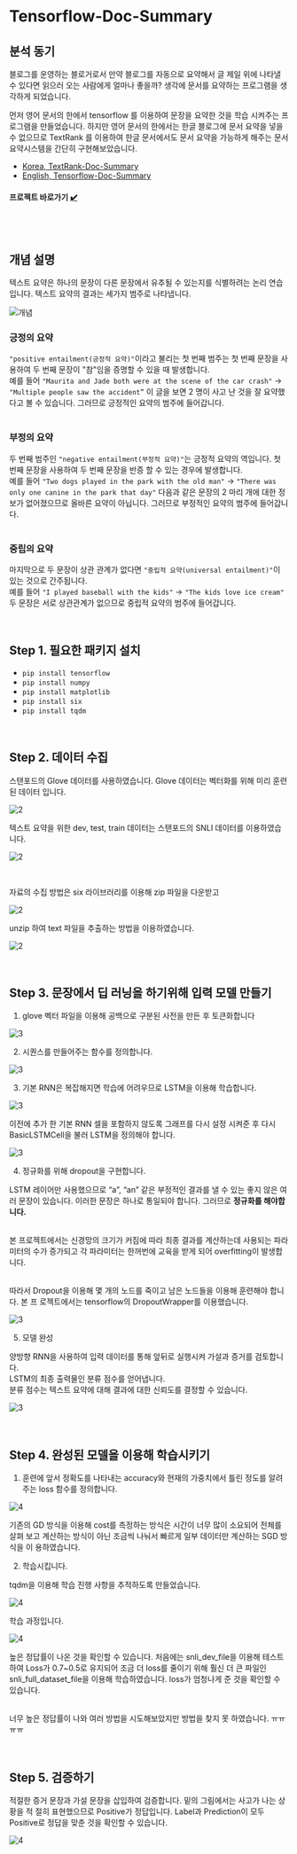 # Tensorflow-Doc-Summary


## 분석 동기

블로그를 운영하는 블로거로서 만약 블로그를 자동으로 요약해서 글 제일 위에 나타낼 수 있다면
읽으러 오는 사람에게 얼마나 좋을까? 생각에 문서를 요약하는 프로그램을 생각하게 되었습니다.<br/>

먼저 영어 문서의 한에서 tensorflow 를 이용하여 문장을 요약한 것을 학습 시켜주는 프로그램을
만들었습니다. 하지만 영어 문서의 한에서는 한글 블로그에 문서 요약을 넣을 수 없으므로
TextRank 를 이용하여 한글 문서에서도 문서 요약을 가능하게 해주는 문서요약시스템을 간단히
구현해보았습니다.

* [Korea, TextRank-Doc-Summary](https://github.com/wnsgml972/TextRank-Doc-Summary)
* [English, Tensorflow-Doc-Summary](https://github.com/wnsgml972/Tensorflow-Doc-Summary)

####  프로젝트 바로가기 [:heavy_check_mark:](https://github.com/wnsgml972/Tensorflow-Doc-Summary/blob/master/tensorflow-doc-summary.ipynb)

<br/><br/>

## 개념 설명

텍스트 요약은 하나의 문장이 다른 문장에서 유추될 수 있는지를 식별하려는 논리 연습입니다.
텍스트 요약의 결과는 세가지 범주로 나타냅니다.

![개념](/img/1.png)

### 긍정의 요약

``"positive entailment(긍정적 요약)"``이라고 불리는 첫 번째 범주는 첫 번째 문장을 사용하여 두
번째 문장이 "참"임을 증명할 수 있을 때 발생합니다. <br/>
예를 들어 ``"Maurita and Jade both were at the scene of the car crash"`` ->
``"Multiple people saw the accident”`` 이 글을 보면 2 명이 사고 난 것을 잘 요약했다고 볼 수
있습니다. 그러므로 긍정적인 요약의 범주에 들어갑니다. <br/><br/>

### 부정의 요약

두 번째 범주인 ``"negative entailment(부정적 요약)"``는 긍정적 요약의 역입니다. 첫 번째 문장을
사용하여 두 번째 문장을 반증 할 수 있는 경우에 발생합니다. <br/>
예를 들어 ``"Two dogs played in the park with the old man"`` -> ``"There was only one canine in
the park that day"`` 다음과 같은 문장의 2 마리 개에 대한 정보가 없어졌으므로 올바른 요약이
아닙니다. 그러므로 부정적인 요약의 범주에 들어갑니다. <br/><br/>

### 중립의 요약

마지막으로 두 문장이 상관 관계가 없다면 ``"중립적 요약(universal entailment)"``이 있는 것으로
간주됩니다. <br/>
예를 들어 ``"I played baseball with the kids"`` -> ``"The kids love ice cream"`` 두 문장은 서로
상관관계가 없으므로 중립적 요약의 범주에 들어갑니다.

<br/>

## Step 1. 필요한 패키지 설치

* ``pip install tensorflow``
* ``pip install numpy``
* ``pip install matplotlib``
* ``pip install six``
* ``pip install tqdm``

<br/>

## Step 2. 데이터 수집

스탠포드의 Glove 데이터를 사용하였습니다. Glove 데이터는 벡터화를 위해 미리 훈련된 데이터
입니다.

![2](/img/2.png)

텍스트 요약을 위한 dev, test, train 데이터는 스탠포드의 SNLI 데이터를 이용하였습니다.

![2](/img/3.png)

<br/>

자료의 수집 방법은 six 라이브러리를 이용해 zip 파일을 다운받고

![2](/img/4.png)

unzip 하여 text 파일을 추출하는 방법을 이용하였습니다.

![2](/img/5.png)

<br/>

## Step 3. 문장에서 딥 러닝을 하기위해 입력 모델 만들기

1. glove 벡터 파일을 이용해 공백으로 구분된 사전을 만든 후 토큰화합니다

![3](/img/6.png)

2. 시퀀스를 만들어주는 함수를 정의합니다.

![3](/img/7.png)

3. 기본 RNN은 복잡해지면 학습에 어려우므로 LSTM을 이용해 학습합니다.

![3](/img/8.png)

이전에 추가 한 기본 RNN 셀을 포함하지 않도록 그래프를 다시 설정 시켜준 후 다시
BasicLSTMCell을 불러 LSTM을 정의해야 합니다.

![3](/img/9.png)

4. 정규화를 위해 dropout을 구현합니다.

LSTM 레이어만 사용했으므로 “a”, “an” 같은 부정적인 결과를 낼 수 있는 좋지 않은 여러 문장이
있습니다. 이러한 문장은 하나로 통일되야 합니다. 그러므로 __정규화를 해야합니다.__ <br/><br/>

본 프로젝트에서는 신경망의 크기가 커짐에 따라 최종 결과를 계산하는데 사용되는 파라미터의
수가 증가되고 각 파라미터는 한꺼번에 교육을 받게 되어 overfitting이 발생합니다. <br/><br/>

따라서 Dropout을 이용해 몇 개의 노드를 죽이고 남은 노드들을 이용해 훈련해야 합니다. 본 프
로젝트에서는 tensorflow의 DropoutWrapper를 이용했습니다.

![3](/img/10.png)

5. 모델 완성

양방향 RNN을 사용하여 입력 데이터를 통해 앞뒤로 실행시켜 가설과 증거를 검토합니다. <br/>
LSTM의 최종 출력물인 분류 점수를 얻어냅니다. <br/>
분류 점수는 텍스트 요약에 대해 결과에 대한 신뢰도를 결정할 수 있습니다.

![3](/img/11.png)

<br/>

## Step 4. 완성된 모델을 이용해 학습시키기

1. 훈련에 앞서 정확도를 나타내는 accuracy와 현재의 가중치에서 틀린 정도를 알려주는
loss 함수를 정의합니다.

![4](/img/12.png)

기존의 GD 방식을 이용해 cost를 측정하는 방식은 시간이 너무 많이 소요되어 전체를 살펴
보고 계산하는 방식이 아닌 조금씩 나눠서 빠르게 일부 데이터만 계산하는 SGD 방식을 이
용하였습니다.

2. 학습시킵니다.

tqdm을 이용해 학습 진행 사항을 추적하도록 만들었습니다.

![4](/img/13.png)

학습 과정입니다.

![4](/img/14.png)

높은 정답률이 나온 것을 확인할 수 있습니다. 처음에는 snli_dev_file을 이용해 테스트하여 Loss가
0.7~0.5로 유지되어 조금 더 loss를 줄이기 위해 훨신 더 큰 파일인 snli_full_dataset_file을 이용해
학습하였습니다. loss가 엄청나게 준 것을 확인할 수 있습니다. <br/><br/>

너무 높은 정답률이 나와 여러 방법을 시도해보았지만 방법을 찾지 못 하였습니다. ㅠㅠㅠㅠ

<br/>

## Step 5. 검증하기

적절한 증거 문장과 가설 문장을 삽입하여 검증합니다. 밑의 그림에서는 사고가 나는 상황을 적
절히 표현했으므로 Positive가 정답입니다. Label과 Prediction이 모두 Positive로 정답을 맞춘 것을
확인할 수 있습니다.

![4](/img/15.png)
